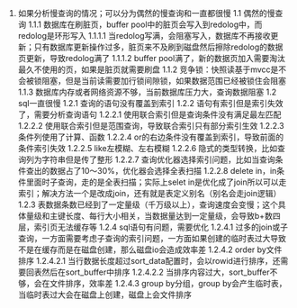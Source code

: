 1. 如果分析慢查询的情况；可以分为偶然的慢查询和一直都很慢
1.1 偶然的慢查询
1.1.1 数据库在刷脏页，buffer pool中的脏页会写入到redolog中，而redolog是环形写入
1.1.1.1 当redolog写满，会阻塞写入，数据库不再接收更新；只有数据库更新操作过多，脏页来不及刷到磁盘然后擦除redolog的数据页更新，导致redolog满了
1.1.1.2 buffer pool满了，新的数据页加入需要淘汰最久不使用的页，如果是脏页就需要刷盘
1.1.2 竞争锁：快照读基于mvcc是不会被锁阻塞，但是当前读需要加行锁间隙锁，如果数据范围已经被锁住会阻塞
1.1.3 数据库内存或者网络资源不够，当前数据库压力大，查询数据阻塞
1.2 sql一直很慢
1.2.1 查询的语句没有覆盖到索引
1.2.2 语句有索引但是索引失效了，需要分析查询语句
1.2.2.1 使用联合索引但是查询条件没有满足最左匹配
1.2.2.2 使用联合索引但是范围查询，导致联合索引只有部分索引生效
1.2.2.3 条件列使用了计算、函数
1.2.2.4 or的右边条件没有覆盖到索引，导致前面的条件索引失效
1.2.2.5 like左模糊、左右模糊
1.2.2.6 隐式的类型转换，比如查询列为字符串但是传了整形
1.2.2.7 查询优化器选择索引问题，比如当查询条件查出的数据占了10～30%，优化器会选择全表扫描
1.2.2.8 delete in，in条件里面时子查询，走的是全表扫描；实际上selet in是优化成了join所以可以走索引；解决方法一个是改成join，还有就是表定义别名（别名会走join逻辑）
1.2.3 表数据条数已经到了一定量级（千万级以上），查询速度会变慢；这个具体量级和主键长度、每行大小相关，当数据量达到一定量级，会导致b+数四层，索引页无法缓存等
1.2.4 sql语句有问题，需要优化
1.2.4.1 过多的join或子查询，一方面需要考虑子查询的索引问题，一方面如果创建的临时表过大导致不是在缓存而是在磁盘创建，那么磁盘io会造成效率差
1.2.4.2 order by文件排序
1.2.4.2.1 当行数据长度超过sort_data配置时，会以rowid进行排序，还需要回表然后在sort_buffer中排序
1.2.4.2.2 当排序内容过大，sort_buffer不够，会在文件排序，效率差
1.2.4.3 group by分组，group by会产生临时表，当临时表过大会在磁盘上创建，磁盘上会文件排序
